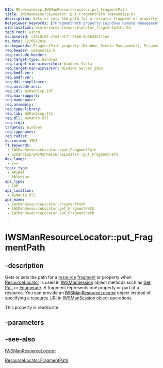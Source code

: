 ```yaml
---
UID: NF:wsmandisp.IWSManResourceLocator.put_FragmentPath
title: IWSManResourceLocator::put_FragmentPath (wsmandisp.h)
description: Gets or sets the path for a resource fragment or property when ResourceLocator is used in IWSManSession object methods such as Get, Put, or Enumerate.
helpviewer_keywords: ["FragmentPath property [Windows Remote Management]","FragmentPath property [Windows Remote Management]","IWSManResourceLocator interface","IWSManResourceLocator interface [Windows Remote Management]","FragmentPath property","IWSManResourceLocator.FragmentPath","IWSManResourceLocator.put_FragmentPath","IWSManResourceLocator::FragmentPath","IWSManResourceLocator::get_FragmentPath","IWSManResourceLocator::put_FragmentPath","put_FragmentPath","winrm.iwsmanresourcelocator_fragmentpath","wsmandisp/IWSManResourceLocator::FragmentPath","wsmandisp/IWSManResourceLocator::get_FragmentPath","wsmandisp/IWSManResourceLocator::put_FragmentPath"]
old-location: winrm\iwsmanresourcelocator_fragmentpath.htm
tech.root: winrm
ms.assetid: c20c0c03-4fe4-417f-95e0-0a9b34b3c1ee
ms.date: 12/05/2018
ms.keywords: FragmentPath property [Windows Remote Management], FragmentPath property [Windows Remote Management],IWSManResourceLocator interface, IWSManResourceLocator interface [Windows Remote Management],FragmentPath property, IWSManResourceLocator.FragmentPath, IWSManResourceLocator.put_FragmentPath, IWSManResourceLocator::FragmentPath, IWSManResourceLocator::get_FragmentPath, IWSManResourceLocator::put_FragmentPath, put_FragmentPath, winrm.iwsmanresourcelocator_fragmentpath, wsmandisp/IWSManResourceLocator::FragmentPath, wsmandisp/IWSManResourceLocator::get_FragmentPath, wsmandisp/IWSManResourceLocator::put_FragmentPath
req.header: wsmandisp.h
req.include-header: 
req.target-type: Windows
req.target-min-winverclnt: Windows Vista
req.target-min-winversvr: Windows Server 2008
req.kmdf-ver: 
req.umdf-ver: 
req.ddi-compliance: 
req.unicode-ansi: 
req.idl: WSManDisp.idl
req.max-support: 
req.namespace: 
req.assembly: 
req.type-library: 
req.lib: WSManDisp.tlb
req.dll: WSMAuto.dll
req.irql: 
targetos: Windows
req.typenames: 
req.redist: 
ms.custom: 19H1
f1_keywords:
 - IWSManResourceLocator::put_FragmentPath
 - wsmandisp/IWSManResourceLocator::put_FragmentPath
dev_langs:
 - c++
topic_type:
 - APIRef
 - kbSyntax
api_type:
 - COM
api_location:
 - WSMAuto.dll
api_name:
 - IWSManResourceLocator.FragmentPath
 - IWSManResourceLocator.get_FragmentPath
 - IWSManResourceLocator.put_FragmentPath
---
```


# IWSManResourceLocator::put_FragmentPath


## -description

Gets or sets the path for a <a href="/windows/desktop/WinRM/windows-remote-management-glossary">resource</a> <a href="/windows/desktop/WinRM/windows-remote-management-glossary">fragment</a> or property when <a href="/windows/desktop/WinRM/resourcelocator">ResourceLocator</a> is used in <a href="/windows/desktop/api/wsmandisp/nn-wsmandisp-iwsmansession">IWSManSession</a> object methods such as <a href="/windows/desktop/api/wsmandisp/nf-wsmandisp-iwsmansession-get">Get</a>, <a href="/windows/desktop/api/wsmandisp/nf-wsmandisp-iwsmansession-put">Put</a>, or <a href="/windows/desktop/api/wsmandisp/nf-wsmandisp-iwsmansession-enumerate">Enumerate</a>.  A fragment represents one property or part of a resource. You can provide an <a href="/windows/desktop/api/wsmandisp/nn-wsmandisp-iwsmanresourcelocator">IWSManResourceLocator</a> object instead of specifying a <a href="/windows/desktop/WinRM/windows-remote-management-glossary">resource URI</a> in <a href="/windows/desktop/api/wsmandisp/nn-wsmandisp-iwsmansession">IWSManSession</a> object operations.

This property is read/write.

## -parameters

## -see-also

<a href="/windows/desktop/api/wsmandisp/nn-wsmandisp-iwsmanresourcelocator">IWSManResourceLocator</a>



<a href="/windows/desktop/WinRM/resourcelocator-fragmentpath">ResourceLocator.FragmentPath</a>